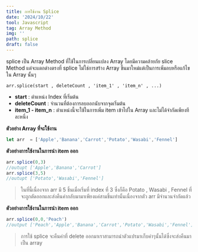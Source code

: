 ```yaml
---
title: การใช้งาน Splice
date: '2024/10/22'
tool: Javascript
tag: Array Method
img: ''
path: splice
draft: false
---
```

splice เป็น Array Method ที่ใช้ในการเปลี่ยนแปลง Array โดยมีความคล้ายกัย slice Method แต่จะแตกต่างตรงที่ splice ไม่ใช่การสร้าง Array ขึ้นมาใหม่แต่เป็นการเพิ่มลบหรือแก้ไขใน Array นั้นๆ

`arr.splice(start , deleteCount , 'item_1' , 'item_n' , ...)`
- **start** : ตำแหน่ง Index ที่เริ่มต้น
- **deleteCount** : จำนวนที่ต้องการลบออกนับจากจุดเริ่มต้น
- **item_1 - item_n** : ตำแหน่งนี้จะใช้ในการเพิ่ม item เข้าไปใน Array และไม่ได้จำกัดเพียงทีละหนึ่ง

**ตัวอย่าง Array ที่จะใช้งาน** <br>
```js
let arr  = ['Apple','Banana','Carrot','Potato','Wasabi','Fennel']
```

**ตัวอย่างการใช้งานในการนำ item ออก**
```js
arr.splice(0,3)
//outupt ['Apple','Banana','Carrot']
arr.splice(3,5)
//outupt ['Potato','Wasabi','Fennel']
```
> ในที่นี้เนื่องจาก arr มี 5 ชิ้นเมื่อเริ่มที่ index ที่ 3 ซึ่งก็คือ Potato , Wasabi , Fennel ที่จะถูกตัดออกและส่งคืนค่ากลับมามาเพียงแค่สามชิ้นเท่านั้นเนื่องจากตัว arr มีจำนวนจำกัดแล้ว


**ตัวอย่างการใช้งานในการนำ item ออก**
```js
arr.splice(0,0,'Peach')
//output ['Peach','Apple','Banana','Carrot','Potato','Wasabi','Fennel']
```
> การใช้ splice จะคืนค่าที่ delete ออกมาเราสามารถนำตัวแปรมาเก็บค่าๆนั้นได้ซึ่งจะส่งคืนมาเป็น array
